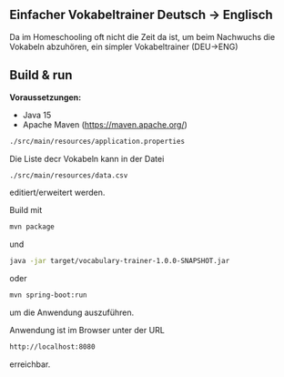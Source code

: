 ## Einfacher Vokabeltrainer Deutsch -> Englisch

Da im Homeschooling oft nicht die Zeit da ist, um beim Nachwuchs die Vokabeln abzuhören,
ein simpler Vokabeltrainer (DEU->ENG)

Build & run
-----------

**Voraussetzungen:**

* Java 15
* Apache Maven (https://maven.apache.org/)

```bash
./src/main/resources/application.properties
```

Die Liste decr Vokabeln kann in der Datei 

```bash
./src/main/resources/data.csv
```

editiert/erweitert werden.

Build mit 

```bash
mvn package
```

und 

```bash
java -jar target/vocabulary-trainer-1.0.0-SNAPSHOT.jar
```

oder

```bash
mvn spring-boot:run
```

um die Anwendung auszuführen.

Anwendung ist im Browser unter der URL

```bash
http://localhost:8080
```

erreichbar.